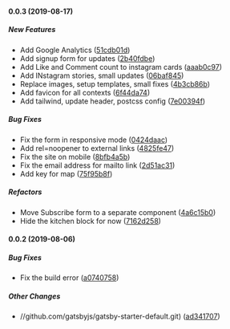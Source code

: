 #### 0.0.3 (2019-08-17)

##### New Features

* Add Google Analytics ([51cdb01d](https://github.com/CornerProjectAles/cpa-site/commit/51cdb01dde0ced2c3cb4a22c01053f180c3eeb2c))
* Add signup form for updates ([2b40fdbe](https://github.com/CornerProjectAles/cpa-site/commit/2b40fdbe2c3c0efa6c52fa11f5060d78967018f6))
* Add Like and Comment count to instagram cards ([aaab0c97](https://github.com/CornerProjectAles/cpa-site/commit/aaab0c976d6302155520b4e387ce0d82143f5d5d))
* Add INstagram stories, small updates ([06baf845](https://github.com/CornerProjectAles/cpa-site/commit/06baf8455e37e5ddafb1042f1def035cc1cd2f8f))
* Replace images, setup templates, small fixes ([4b3cb86b](https://github.com/CornerProjectAles/cpa-site/commit/4b3cb86bbcaeb1dabc1c5e817a1ad352d67c2c89))
* Add favicon for all contexts ([6f44da74](https://github.com/CornerProjectAles/cpa-site/commit/6f44da749bf7dd65af9a541dca18bece670b66d8))
* Add tailwind, update header, postcss config ([7e00394f](https://github.com/CornerProjectAles/cpa-site/commit/7e00394f9a18b9957f67f0993b073a71ebb9a62b))

##### Bug Fixes

* Fix the form in responsive mode ([0424daac](https://github.com/CornerProjectAles/cpa-site/commit/0424daac9234261d0b3e0d19ef842bdcddaa730d))
* Add rel=noopener to external links ([4825fe47](https://github.com/CornerProjectAles/cpa-site/commit/4825fe47cafa1a9ba2d1f137fdadfbd4d0563f06))
* Fix the site on mobile ([8bfb4a5b](https://github.com/CornerProjectAles/cpa-site/commit/8bfb4a5b89c8d7d151a4d77334440745ded1c3c5))
* Fix the email address for mailto link ([2d51ac31](https://github.com/CornerProjectAles/cpa-site/commit/2d51ac31be335e235890f270f8c1be5a1bfc3e5f))
* Add key for map ([75f95b8f](https://github.com/CornerProjectAles/cpa-site/commit/75f95b8f94c8cc227019c47c1b7fcb6f93455627))

##### Refactors

* Move Subscribe form to a separate component ([4a6c15b0](https://github.com/CornerProjectAles/cpa-site/commit/4a6c15b07121dab575926baf3f554cbea805db94))
* Hide the kitchen block for now ([7162d258](https://github.com/CornerProjectAles/cpa-site/commit/7162d2581fedceaab4b333c797140819b37962e6))

#### 0.0.2 (2019-08-06)

##### Bug Fixes

* Fix the build error ([a0740758](https://github.com/CornerProjectAles/cpa-site/commit/a0740758593fc115efbdfe6ebdfb6b767e503e86))

##### Other Changes

* //github.com/gatsbyjs/gatsby-starter-default.git) ([ad341707](https://github.com/CornerProjectAles/cpa-site/commit/ad341707f5c17588750260bb0a7892609d7be609))

